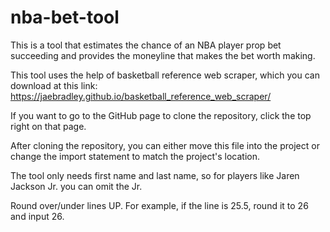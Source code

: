 # nba-bet-tool

This is a tool that estimates the chance of an NBA player prop bet succeeding and provides the moneyline that makes the bet worth making. 

This tool uses the help of basketball reference web scraper, which you can download at this link: https://jaebradley.github.io/basketball_reference_web_scraper/

If you want to go to the GitHub page to clone the repository, click the top right on that page. 

After cloning the repository, you can either move this file into the project or change the import statement to match the project's location. 

The tool only needs first name and last name, so for players like Jaren Jackson Jr. you can omit the Jr. 

Round over/under lines UP. For example, if the line is 25.5, round it to 26 and input 26. 
